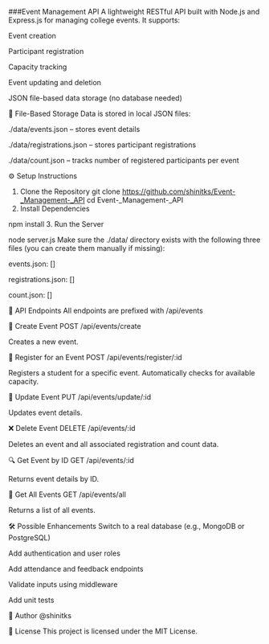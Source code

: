 ###Event Management API
A lightweight RESTful API built with Node.js and Express.js for managing college events. It supports:

Event creation

Participant registration

Capacity tracking

Event updating and deletion

JSON file-based data storage (no database needed)

📁 File-Based Storage
Data is stored in local JSON files:

./data/events.json – stores event details

./data/registrations.json – stores participant registrations

./data/count.json – tracks number of registered participants per event

⚙️ Setup Instructions
1. Clone the Repository
git clone https://github.com/shinitks/Event-_Management-_API
cd Event-_Management-_API
2. Install Dependencies

npm install
3. Run the Server

node server.js
Make sure the ./data/ directory exists with the following three files (you can create them manually if missing):

events.json: []

registrations.json: []

count.json: []

🚀 API Endpoints
All endpoints are prefixed with /api/events

📌 Create Event
POST /api/events/create

Creates a new event.

🧾 Register for an Event
POST /api/events/register/:id

Registers a student for a specific event. Automatically checks for available capacity.

🔄 Update Event
PUT /api/events/update/:id

Updates event details.

❌ Delete Event
DELETE /api/events/:id

Deletes an event and all associated registration and count data.

🔍 Get Event by ID
GET /api/events/:id

Returns event details by ID.

📃 Get All Events
GET /api/events/all

Returns a list of all events.


🛠 Possible Enhancements
Switch to a real database (e.g., MongoDB or PostgreSQL)

Add authentication and user roles

Add attendance and feedback endpoints

Validate inputs using middleware

Add unit tests

👤 Author
@shinitks

📄 License
This project is licensed under the MIT License.

